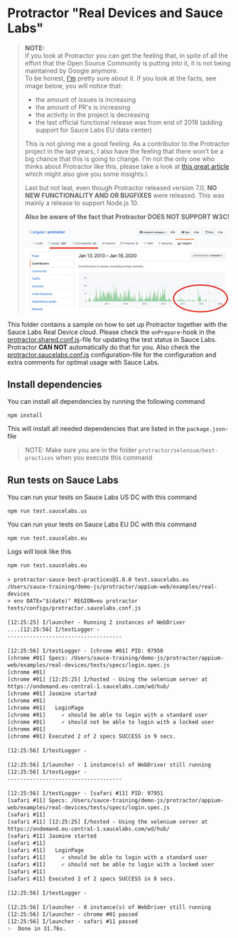# Protractor "Real Devices and Sauce Labs"
> **NOTE:**\
> If you look at Protractor you can get the feeling that, in spite of all the effort that the Open Source Community is 
> putting into it, it is not being maintained by Google anymore.\
> To be honest, [I'm](https://github.com/wswebcreation) pretty sure about it. If you look at the facts, see image below,
> you will notice that:
> - the amount of issues is increasing
> - the amount of PR's is increasing
> - the activity in the project is decreasing
> - the last official functional release was from end of 2018 (adding support for Sauce Labs EU data center) 
>
> This is not giving me a good feeling. As a contributor to the Protractor project in the last years, I also have the 
> feeling that there won't be a big chance that this is going to change.
> I'm not the only one who thinks about Protractor like this, please take a look at
> [this great article](https://dev.to/davert/5-reasons-you-should-not-use-protractor-in-2019-3l4b) which might also give you some insights.\
>
> Last but not leat, even though Protractor released version 7.0, **NO NEW FUNCTIONALITY AND OR BUGFIXES** were
> released. This was mainly a release to support Node.js 10.
>
> **Also be aware of the fact that Protractor DOES NOT SUPPORT W3C!** 
>
>![Protractor Support](docs/protractor-support.jpg)

This folder contains a sample on how to set up Protractor together with the Sauce Labs Real Device cloud. Please check
the `onPrepare`-hook in the [protractor.shared.conf.js](./tests/configs/protractor.shared.conf.js)-file for updating
the test status in Sauce Labs. Protractor **CAN NOT** automatically do that for you. 
Also check the [protractor.saucelabs.conf.js](./tests/configs/protractor.saucelabs.conf.js) configuration-file for the 
configuration and extra comments for optimal usage with Sauce Labs.

## Install dependencies
You can install all dependencies by running the following command

    npm install
    
This will install all needed dependencies that are listed in the `package.json`-file

> NOTE: Make sure you are in the folder `protractor/selenium/best-practices` when you execute this command

## Run tests on Sauce Labs
You can run your tests on Sauce Labs US DC with this command

    npm run test.saucelabs.us

You can run your tests on Sauce Labs EU DC with this command

    npm run test.saucelabs.eu

Logs will look like this

```log
npm run test.saucelabs.eu                                              

> protractor-sauce-best-practices@1.0.0 test.saucelabs.eu /Users/sauce-training/demo-js/protractor/appium-web/examples/real-devices
> env DATE="$(date)" REGION=eu protractor tests/configs/protractor.saucelabs.conf.js

[12:25:25] I/launcher - Running 2 instances of WebDriver
....[12:25:56] I/testLogger - 
------------------------------------

[12:25:56] I/testLogger - [chrome #01] PID: 97950
[chrome #01] Specs: /Users/sauce-training/demo-js/protractor/appium-web/examples/real-devices/tests/specs/login.spec.js
[chrome #01] 
[chrome #01] [12:25:25] I/hosted - Using the selenium server at https://ondemand.eu-central-1.saucelabs.com/wd/hub/
[chrome #01] Jasmine started
[chrome #01] 
[chrome #01]   LoginPage
[chrome #01]     ✓ should be able to login with a standard user
[chrome #01]     ✓ should not be able to login with a locked user
[chrome #01] 
[chrome #01] Executed 2 of 2 specs SUCCESS in 9 secs.

[12:25:56] I/testLogger - 

[12:25:56] I/launcher - 1 instance(s) of WebDriver still running
[12:25:56] I/testLogger - 
------------------------------------

[12:25:56] I/testLogger - [safari #11] PID: 97951
[safari #11] Specs: /Users/sauce-training/demo-js/protractor/appium-web/examples/real-devices/tests/specs/login.spec.js
[safari #11] 
[safari #11] [12:25:25] I/hosted - Using the selenium server at https://ondemand.eu-central-1.saucelabs.com/wd/hub/
[safari #11] Jasmine started
[safari #11] 
[safari #11]   LoginPage
[safari #11]     ✓ should be able to login with a standard user
[safari #11]     ✓ should not be able to login with a locked user
[safari #11] 
[safari #11] Executed 2 of 2 specs SUCCESS in 8 secs.

[12:25:56] I/testLogger - 

[12:25:56] I/launcher - 0 instance(s) of WebDriver still running
[12:25:56] I/launcher - chrome #01 passed
[12:25:56] I/launcher - safari #11 passed
✨  Done in 31.76s.
```
